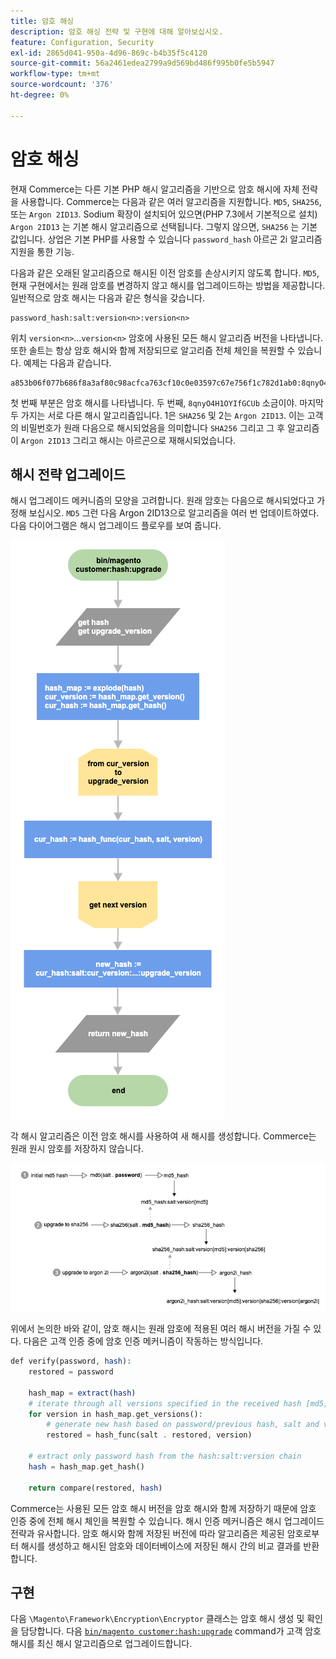 ```yaml
---
title: 암호 해싱
description: 암호 해싱 전략 및 구현에 대해 알아보십시오.
feature: Configuration, Security
exl-id: 2865d041-950a-4d96-869c-b4b35f5c4120
source-git-commit: 56a2461edea2799a9d569bd486f995b0fe5b5947
workflow-type: tm+mt
source-wordcount: '376'
ht-degree: 0%

---
```


# 암호 해싱

현재 Commerce는 다른 기본 PHP 해시 알고리즘을 기반으로 암호 해시에 자체 전략을 사용합니다. Commerce는 다음과 같은 여러 알고리즘을 지원합니다. `MD5`, `SHA256`, 또는 `Argon 2ID13`. Sodium 확장이 설치되어 있으면(PHP 7.3에서 기본적으로 설치) `Argon 2ID13` 는 기본 해시 알고리즘으로 선택됩니다. 그렇지 않으면, `SHA256` 는 기본값입니다. 상업은 기본 PHP를 사용할 수 있습니다 `password_hash` 아르곤 2i 알고리즘 지원을 통한 기능.

다음과 같은 오래된 알고리즘으로 해시된 이전 암호를 손상시키지 않도록 합니다. `MD5`, 현재 구현에서는 원래 암호를 변경하지 않고 해시를 업그레이드하는 방법을 제공합니다. 일반적으로 암호 해시는 다음과 같은 형식을 갖습니다.

```text
password_hash:salt:version<n>:version<n>
```

위치 `version<n>`...`version<n>` 암호에 사용된 모든 해시 알고리즘 버전을 나타냅니다. 또한 솔트는 항상 암호 해시와 함께 저장되므로 알고리즘 전체 체인을 복원할 수 있습니다. 예제는 다음과 같습니다.

```text
a853b06f077b686f8a3af80c98acfca763cf10c0e03597c67e756f1c782d1ab0:8qnyO4H1OYIfGCUb:1:2
```

첫 번째 부분은 암호 해시를 나타냅니다. 두 번째, `8qnyO4H1OYIfGCUb` 소금이야. 마지막 두 가지는 서로 다른 해시 알고리즘입니다. 1은 `SHA256` 및 2는 `Argon 2ID13`. 이는 고객의 비밀번호가 원래 다음으로 해시되었음을 의미합니다 `SHA256` 그리고 그 후 알고리즘이 `Argon 2ID13` 그리고 해시는 아르곤으로 재해시되었습니다.

## 해시 전략 업그레이드

해시 업그레이드 메커니즘의 모양을 고려합니다. 원래 암호는 다음으로 해시되었다고 가정해 보십시오. `MD5` 그런 다음 Argon 2ID13으로 알고리즘을 여러 번 업데이트하였다. 다음 다이어그램은 해시 업그레이드 플로우를 보여 줍니다.

![해시 업그레이드 워크플로](../../assets/configuration/hash-upgrade-algorithm.png)

각 해시 알고리즘은 이전 암호 해시를 사용하여 새 해시를 생성합니다. Commerce는 원래 원시 암호를 저장하지 않습니다.

![해시 업그레이드 전략](../../assets/configuration/hash-upgrade-strategy.png)

위에서 논의한 바와 같이, 암호 해시는 원래 암호에 적용된 여러 해시 버전을 가질 수 있다.
다음은 고객 인증 중에 암호 인증 메커니즘이 작동하는 방식입니다.

```php
def verify(password, hash):
    restored = password

    hash_map = extract(hash)
    # iterate through all versions specified in the received hash [md5, sha256, argon2id13]
    for version in hash_map.get_versions():
        # generate new hash based on password/previous hash, salt and version
        restored = hash_func(salt . restored, version)

    # extract only password hash from the hash:salt:version chain
    hash = hash_map.get_hash()

    return compare(restored, hash)
```

Commerce는 사용된 모든 암호 해시 버전을 암호 해시와 함께 저장하기 때문에 암호 인증 중에 전체 해시 체인을 복원할 수 있습니다. 해시 인증 메커니즘은 해시 업그레이드 전략과 유사합니다. 암호 해시와 함께 저장된 버전에 따라 알고리즘은 제공된 암호로부터 해시를 생성하고 해시된 암호와 데이터베이스에 저장된 해시 간의 비교 결과를 반환합니다.

## 구현

다음 `\Magento\Framework\Encryption\Encryptor` 클래스는 암호 해시 생성 및 확인을 담당합니다. 다음 [`bin/magento customer:hash:upgrade`](https://devdocs.magento.com/guides/v2.4/reference/cli/magento.html#customerhashupgrade) command가 고객 암호 해시를 최신 해시 알고리즘으로 업그레이드합니다.

